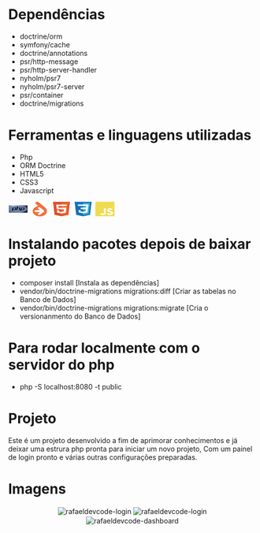 # Dependências 
- doctrine/orm
- symfony/cache
- doctrine/annotations
- psr/http-message
- psr/http-server-handler
- nyholm/psr7
- nyholm/psr7-server
- psr/container
- doctrine/migrations

##

# Ferramentas e linguagens utilizadas
- Php
- ORM Doctrine
- HTML5
- CSS3
- Javascript

<div align="center" style="display: inline-block;">
    <img align="center" alt="rafaeldevcode-PHP" height="30" width="40" src="https://raw.githubusercontent.com/devicons/devicon/master/icons/php/php-original.svg">
    <img align="center" alt="rafaeldevcode-DOCTRINE" height="30" width="40" src="https://raw.githubusercontent.com/devicons/devicon/master/icons/doctrine/doctrine-original.svg">
    <img align="center" alt="rafaeldevcode-HTML" height="30" width="40" src="https://raw.githubusercontent.com/devicons/devicon/master/icons/html5/html5-original.svg">
    <img align="center" alt="rafaeldevcode-CSS" height="30" width="40" src="https://raw.githubusercontent.com/devicons/devicon/master/icons/css3/css3-original.svg">
    <img align="center" alt="rafaeldevcode-Js" height="30" width="40" src="https://raw.githubusercontent.com/devicons/devicon/master/icons/javascript/javascript-plain.svg">
</div>

##

# Instalando pacotes depois de baixar projeto

- composer install [Instala as dependências]
- vendor/bin/doctrine-migrations migrations:diff [Criar as tabelas no Banco de Dados]
- vendor/bin/doctrine-migrations migrations:migrate [Cria o versionanmento do Banco de Dados]

##

# Para rodar localmente com o servidor do php

- php -S localhost:8080 -t public

##

# Projeto

Este é um projeto desenvolvido a fim de aprimorar conhecimentos e já deixar uma estrura php pronta para iniciar um novo projeto,
Com um painel de login pronto e várias outras configurações preparadas.

# Imagens

<div align="center" style="dispaly: inline-block;">
        <img align="center" alt="rafaeldevcode-login" height="auto" width="400" src="https://raw.githubusercontent.com/rafaeldevcode/painel-login/main/public/assets/images/painel-login.png">
        <img align="center" alt="rafaeldevcode-login" height="auto" width="400" src="https://raw.githubusercontent.com/rafaeldevcode/painel-login/main/public/assets/images/painel-register.png">
</div>

<div align="center">
    <img align="center" alt="rafaeldevcode-dashboard" height="auto" width="800" src="https://raw.githubusercontent.com/rafaeldevcode/painel-login/main/public/assets/images/dashboard.png">
</div>

